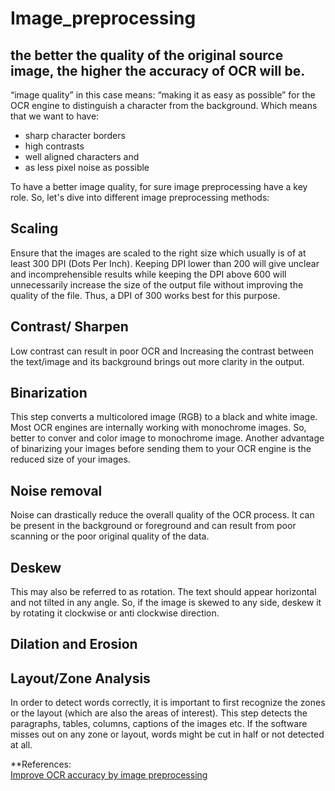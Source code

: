 # Image_preprocessing

## the better the quality of the original source image, the higher the accuracy of OCR will be.  
“image quality” in this case means: “making it as easy as possible” for the OCR engine to distinguish a character from the background. Which means that we want to have:  
* sharp character borders
* high contrasts
* well aligned characters and
* as less pixel noise as possible

To have a better image quality, for sure image preprocessing have a key role. So, let's dive into different image preprocessing methods:  
## Scaling  
Ensure that the images are scaled to the right size which usually is of at least 300 DPI (Dots Per Inch). Keeping DPI lower than 200 will give unclear and incomprehensible results while keeping the DPI above 600 will unnecessarily increase the size of the output file without improving the quality of the file. Thus, a DPI of 300 works best for this purpose. 

## Contrast/ Sharpen  
Low contrast can result in poor OCR and Increasing the contrast between the text/image and its background brings out more clarity in the output.  

## Binarization  
This step converts a multicolored image (RGB) to a black and white image. Most OCR engines are internally working with monochrome images. So, better to conver and color image to monochrome image. Another advantage of binarizing your images before sending them to your OCR engine is the reduced size of your images.  

## Noise removal  
Noise can drastically reduce the overall quality of the OCR process. It can be present in the background or foreground and can result from poor scanning or the poor original quality of the data.  

## Deskew  
This may also be referred to as rotation. The text should appear horizontal and not tilted in any angle. So, if the image is skewed to any side, deskew it by rotating it clockwise or anti clockwise direction.  

## Dilation and Erosion  




## Layout/Zone Analysis  
In order to detect words correctly, it is important to first recognize the zones or the layout (which are also the areas of interest). This step detects the paragraphs, tables, columns, captions of the images etc. If the software misses out on any zone or layout, words might be cut in half or not detected at all.

**References:  
[Improve OCR accuracy by image preprocessing](https://docparser.com/blog/improve-ocr-accuracy/)

 
